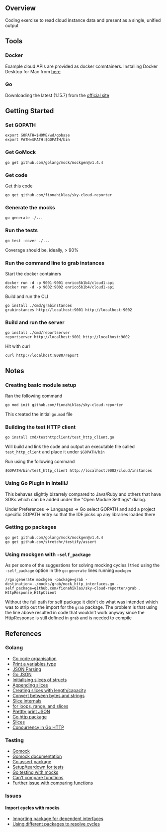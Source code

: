 ## Overview

Coding exercise to read cloud instance data and present as a single, unified output


## Tools

### Docker

Example cloud APIs are provided as docker comntainers.  Installing Docker Desktop 
for Mac from [here](https://www.docker.com/products/docker-desktop)

### Go

Downloading the latest (1.15.7) from the [official site](https://golang.org/doc/install?download=go1.15.7.darwin-amd64.pkg)


## Getting Started

### Set GOPATH

```
export GOPATH=$HOME/wd/gobase
export PATH=$PATH:$GOPATH/bin
```

### Get GoMock 

```
go get github.com/golang/mock/mockgen@v1.4.4
```

### Get code

Get this code

```
go get github.com/fionahiklas/sky-cloud-reporter
```

### Generate the mocks

```
go generate ./...
```

### Run the tests

```
go test -cover ./...
```

Coverage should be, ideally, > 90%

### Run the command line to grab instances

Start the docker containers

```
docker run -d -p 9001:9001 enrico5b1b4/cloud1-api
docker run -d -p 9002:9002 enrico5b1b4/cloud1-api
```
Build and run the CLI

```
go install ./cmd/grabinstances
grabinstances http://localhost:9001 http://localhost:9002
```

### Build and run the server

```
go install ./cmd/reportserver
reportserver http://localhost:9001 http://localhost:9002
```

Hit with curl

```
curl http://localhost:8080/report
```


## Notes

### Creating basic module setup

Ran the following command

```
go mod init github.com/fionahiklas/sky-cloud-reporter
```

This created the initial `go.mod` file

### Building the test HTTP client

```
go install cmd/testhttpclient/test_http_client.go
```

Will build and link the code and output an executable file called `test_http_client` and 
place it under `$GOPATH/bin`

Run using the following command

```
$GOPATH/bin/test_http_client http://localhost:9002/cloud/instances
```

### Using Go Plugin in IntelliJ

This behaves slightly bizarrely compared to Java/Ruby and others that have SDKs which can 
be added under the "Open Module Settings" dialog.  

Under Preferences -> Languages -> Go select GOPATH and add a project specific GOPATH
entry so that the IDE picks up any libraries loaded there

### Getting go packages

``` 
go get github.com/golang/mock/mockgen@v1.4.4
go get github.com/stretchr/testify/assert
```

### Using mockgen with `-self_package`

As per some of the suggestions for solving mocking cycles I tried using the `-self_package`
option in the `go:generate` lines running `mockgen`

``` 
//go:generate mockgen -package=grab -destination=../mocks/grab/mock_http_interfaces.go -self_package=github.com/fionahiklas/sky-cloud-reporter/grab . HttpResponse,HttpClient
```

Without the full path for self package it didn't do what was intended which was to strip 
out the import for the `grab` package.  The problem is that using the line above resulted in code that 
wouldn't work anyway since the HttpResponse is still defined in `grab` and is needed to compile



## References

### Golang

* [Go code organisation](https://golang.org/doc/code.html)
* [Print a variables type](https://golangcode.com/print-variable-type/) 
* [JSON Parsing](https://gobyexample.com/json)
* [Go JSON](https://blog.golang.org/json)
* [Initialising slices of structs](https://stackoverflow.com/questions/26159416/init-array-of-structs-in-go)
* [Appending slices](https://golang.org/pkg/builtin/#append)
* [Creating slices with length/capacity](https://blog.golang.org/slices-intro)
* [Convert between bytes and strings](https://yourbasic.org/golang/convert-string-to-byte-slice/)
* [Slice internals](https://blog.golang.org/slices)
* [for loops, range, and slices](https://gobyexample.com/range)
* [Prettty print JSON](https://golangbyexample.com/print-struct-variables-golang/)
* [Go http package](https://golang.org/pkg/net/http/)
* [Slices](https://blog.golang.org/slices)
* [Concurrency in Go HTTP](https://eli.thegreenplace.net/2019/on-concurrency-in-go-http-servers/)


### Testing

* [Gomock](https://github.com/golang/mock)
* [Gomock documentation](https://pkg.go.dev/github.com/golang/mock#readme-running-mockgen)
* [Go assert package](https://github.com/stretchr/testify)
* [Setup/teardown for tests](https://stackoverflow.com/questions/23729790/how-can-i-do-test-setup-using-the-testing-package-in-go)
* [Go testing with mocks](https://blog.codecentric.de/en/2017/08/gomock-tutorial/)
* [Can't compare functions](https://stackoverflow.com/questions/9643205/how-do-i-compare-two-functions-for-pointer-equality-in-the-latest-go-weekly)
* [Further issue with comparing functions](https://github.com/stretchr/testify/issues/182)

### Issues

#### Import cycles with mocks

* [Importing package for dependent interfaces](https://github.com/golang/mock/issues/352)
* [Using different packages to resolve cycles](https://stackoverflow.com/questions/50986170/how-to-avoid-import-cycles-in-mock-generation)

